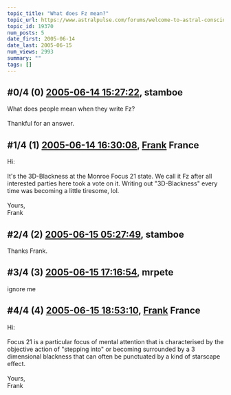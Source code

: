 ```yaml
---
topic_title: "What does Fz mean?"
topic_url: https://www.astralpulse.com/forums/welcome-to-astral-consciousness!/what-does-fz-mean
topic_id: 19370
num_posts: 5
date_first: 2005-06-14
date_last: 2005-06-15
num_views: 2993
summary: ""
tags: []
---
```


## \#0/4 (0) [2005-06-14 15:27:22](https://www.astralpulse.com/forums/index.php?msg=166577), stamboe  ##
<section>
What does people mean when they write Fz?
<br>
<br>
Thankful for an answer.
</section>

## \#1/4 (1) [2005-06-14 16:30:08](https://www.astralpulse.com/forums/index.php?msg=166595), [Frank](https://www.astralpulse.com/forums/profile/?u=359) France ##
<section>
Hi:
<br>
<br>
It's the 3D-Blackness at the Monroe Focus 21 state. We call it Fz after all interested parties here took a vote on it. Writing out "3D-Blackness" every time was becoming a little tiresome, lol.
<br>
<br>
Yours,
<br>
Frank
</section>

## \#2/4 (2) [2005-06-15 05:27:49](https://www.astralpulse.com/forums/index.php?msg=166687), stamboe  ##
<section>
Thanks Frank.
</section>

## \#3/4 (3) [2005-06-15 17:16:54](https://www.astralpulse.com/forums/index.php?msg=166767), mrpete  ##
<section>
ignore me
</section>

## \#4/4 (4) [2005-06-15 18:53:10](https://www.astralpulse.com/forums/index.php?msg=166786), [Frank](https://www.astralpulse.com/forums/profile/?u=359) France ##
<section>
Hi:
<br>
<br>
Focus 21 is a particular focus of mental attention that is characterised by the objective action of "stepping into" or becoming surrounded by a 3 dimensional blackness that can often be punctuated by a kind of starscape effect.
<br>
<br>
Yours,
<br>
Frank
</section>